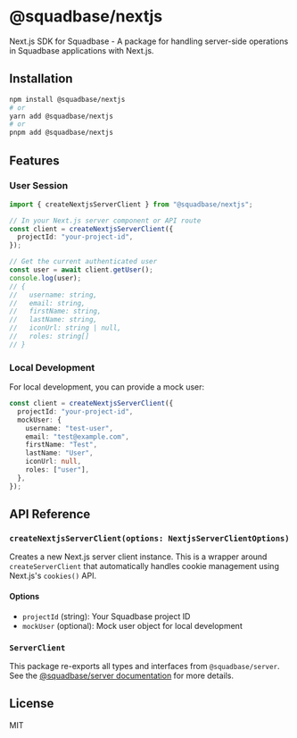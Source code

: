 # @squadbase/nextjs

Next.js SDK for Squadbase - A package for handling server-side operations in Squadbase applications with Next.js.

## Installation

```bash
npm install @squadbase/nextjs
# or
yarn add @squadbase/nextjs
# or
pnpm add @squadbase/nextjs
```

## Features

### User Session

```typescript
import { createNextjsServerClient } from "@squadbase/nextjs";

// In your Next.js server component or API route
const client = createNextjsServerClient({
  projectId: "your-project-id",
});

// Get the current authenticated user
const user = await client.getUser();
console.log(user);
// {
//   username: string,
//   email: string,
//   firstName: string,
//   lastName: string,
//   iconUrl: string | null,
//   roles: string[]
// }
```

### Local Development

For local development, you can provide a mock user:

```typescript
const client = createNextjsServerClient({
  projectId: "your-project-id",
  mockUser: {
    username: "test-user",
    email: "test@example.com",
    firstName: "Test",
    lastName: "User",
    iconUrl: null,
    roles: ["user"],
  },
});
```

## API Reference

### `createNextjsServerClient(options: NextjsServerClientOptions)`

Creates a new Next.js server client instance. This is a wrapper around `createServerClient` that automatically handles cookie management using Next.js's `cookies()` API.

#### Options

- `projectId` (string): Your Squadbase project ID
- `mockUser` (optional): Mock user object for local development

### `ServerClient`

This package re-exports all types and interfaces from `@squadbase/server`. See the [@squadbase/server documentation](../server/README.md) for more details.

## License

MIT
